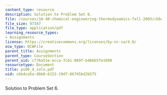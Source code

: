 ```yaml
---
content_type: resource
description: Solution to Problem Set 6.
file: /courses/10-40-chemical-engineering-thermodynamics-fall-2003/cbb4ca5adbb8615319d766745bd2b575_ps06_4_soln.pdf
file_size: 97347
file_type: application/pdf
learning_resource_types:
- Assignments
license: https://creativecommons.org/licenses/by-nc-sa/4.0/
ocw_type: OCWFile
parent_title: Assignments
parent_type: CourseSection
parent_uid: c776a51e-ecca-7cb1-889f-b466b5fe1890
resourcetype: Document
title: ps06_4_soln.pdf
uid: cbb4ca5a-dbb8-6153-19d7-66745bd2b575
---
```

Solution to Problem Set 6.